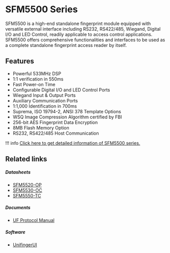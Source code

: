 # SFM5500 Series 
SFM5500 is a high-end standalone fingerprint module
equipped with versatile external interface including
RS232, RS422/485, Wiegand, Digital I/O and LED
Control, readily applicable to access control applications.
SFM5500 offers comprehensive functionalities and
interfaces to be used as a complete standalone fingerprint
access reader by itself.

## Features

- Powerful 533MHz DSP
- 1:1 verification in 550ms
- Fast Power-on Time
- Configurable Digital I/O and LED Control Ports
- Wiegand Input & Output Ports
- Auxiliary Communication Ports
- 1:1,000 Identification in 700ms
- Suprema, ISO 19794-2, ANSI 378 Template Options
- WSQ Image Compression Algorithm certified by FBI
- 256-bit AES Fingerprint Data Encryption
- 8MB Flash Memory Option
- RS232, RS422/485 Host Communication

!!! info
	<a href="https://www.supremainc.com/embedded-modules/en/modules/sfm-5500.asp" target="_blank">Click here to get detailed information of SFM5500 series.</a>

## Related links
##### Datasheets
- [SFM5520-OP]()
- [SFM5530-OC]()
- [SFM5550-TC]()

##### Documents
- [UF Protocol Manual](../documents/UF_Protocol_Manual/)

##### Software
- [UnifingerUI](https://github.com/supremainc/sfm-unifingerui/releases)
